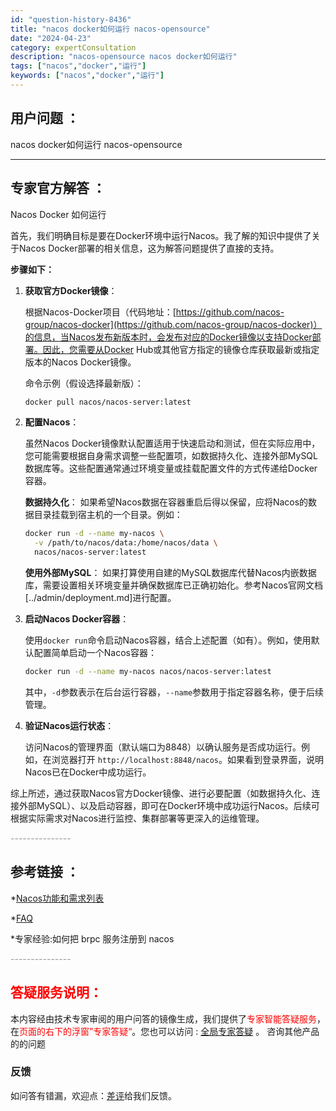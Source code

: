 ```yaml
---
id: "question-history-8436"
title: "nacos docker如何运行 nacos-opensource"
date: "2024-04-23"
category: expertConsultation
description: "nacos-opensource nacos docker如何运行"
tags: ["nacos","docker","运行"]
keywords: ["nacos","docker","运行"]
---
```


## 用户问题 ： 
 nacos docker如何运行 nacos-opensource 

---------------
## 专家官方解答 ：

Nacos Docker 如何运行

首先，我们明确目标是要在Docker环境中运行Nacos。我了解的知识中提供了关于Nacos Docker部署的相关信息，这为解答问题提供了直接的支持。

**步骤如下：**

1. **获取官方Docker镜像**：

   根据Nacos-Docker项目（代码地址：[https://github.com/nacos-group/nacos-docker](https://github.com/nacos-group/nacos-docker)）的信息，当Nacos发布新版本时，会发布对应的Docker镜像以支持Docker部署。因此，您需要从Docker Hub或其他官方指定的镜像仓库获取最新或指定版本的Nacos Docker镜像。

   命令示例（假设选择最新版）：
   ```bash
   docker pull nacos/nacos-server:latest
   ```

2. **配置Nacos**：

   虽然Nacos Docker镜像默认配置适用于快速启动和测试，但在实际应用中，您可能需要根据自身需求调整一些配置项，如数据持久化、连接外部MySQL数据库等。这些配置通常通过环境变量或挂载配置文件的方式传递给Docker容器。

   **数据持久化**：
   如果希望Nacos数据在容器重启后得以保留，应将Nacos的数据目录挂载到宿主机的一个目录。例如：

   ```bash
   docker run -d --name my-nacos \
     -v /path/to/nacos/data:/home/nacos/data \
     nacos/nacos-server:latest
   ```

   **使用外部MySQL**：
   如果打算使用自建的MySQL数据库代替Nacos内嵌数据库，需要设置相关环境变量并确保数据库已正确初始化。参考Nacos官网文档[../admin/deployment.md]进行配置。

3. **启动Nacos Docker容器**：

   使用`docker run`命令启动Nacos容器，结合上述配置（如有）。例如，使用默认配置简单启动一个Nacos容器：

   ```bash
   docker run -d --name my-nacos nacos/nacos-server:latest
   ```

   其中，`-d`参数表示在后台运行容器，`--name`参数用于指定容器名称，便于后续管理。

4. **验证Nacos运行状态**：

   访问Nacos的管理界面（默认端口为8848）以确认服务是否成功运行。例如，在浏览器打开 `http://localhost:8848/nacos`。如果看到登录界面，说明Nacos已在Docker中成功运行。

综上所述，通过获取Nacos官方Docker镜像、进行必要配置（如数据持久化、连接外部MySQL）、以及启动容器，即可在Docker环境中成功运行Nacos。后续可根据实际需求对Nacos进行监控、集群部署等更深入的运维管理。


<font color="#949494">---------------</font> 


## 参考链接 ：

*[Nacos功能和需求列表](https://nacos.io/docs/latest/archive/feature-list)
 
 *[FAQ](https://nacos.io/docs/latest/guide/user/faq)
 
 *专家经验:如何把 brpc 服务注册到 nacos 


 <font color="#949494">---------------</font> 
 


## <font color="#FF0000">答疑服务说明：</font> 

本内容经由技术专家审阅的用户问答的镜像生成，我们提供了<font color="#FF0000">专家智能答疑服务</font>，在<font color="#FF0000">页面的右下的浮窗”专家答疑“</font>。您也可以访问 : [全局专家答疑](https://opensource.alibaba.com/chatBot) 。 咨询其他产品的的问题

### 反馈
如问答有错漏，欢迎点：[差评](https://ai.nacos.io/user/feedbackByEnhancerGradePOJOID?enhancerGradePOJOId=11619)给我们反馈。
